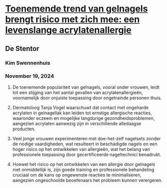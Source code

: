 # [Toenemende trend van gelnagels brengt risico met zich mee: een levenslange acrylatenallergie](https://advance.lexis.com/api/document?collection=news&id=urn:contentItem:6DFR-0N51-JBHV-K1MX-00000-00&context=1519360)
## De Stentor
### Kim Swennenhuis
### November 19, 2024

1. De toenemende populariteit van gelnagels, vooral onder vrouwen, leidt tot een stijging van het aantal gevallen van acrylatenallergieën, voornamelijk door onjuiste toepassing door ongetrainde personen thuis.

2. Dermatoloog Tanja Vogel waarschuwt dat contact met ongeharde acrylaten in gelnagellak kan leiden tot ernstige allergische reacties, waaronder eczeem en mogelijke langdurige gezondheidsproblemen, aangezien acrylaten aanwezig zijn in verschillende alledaagse producten.

3. Veel jonge vrouwen experimenteren met doe-het-zelf nagelsets zonder de nodige vaardigheden, wat resulteert in beschadigde nagels en een hoger risico op het ontwikkelen van allergieën, wat het belang van professionele toepassing door gecertificeerde nageltechnici benadrukt.

4. Hoewel het risico op het ontwikkelen van een allergie door gelnagels niet onmiddellijk is, zijn goede training en professionele behandeling cruciaal om de kans op ongewenste reacties te minimaliseren, aangezien ongeschoolde beoefenaars het probleem kunnen verergeren.